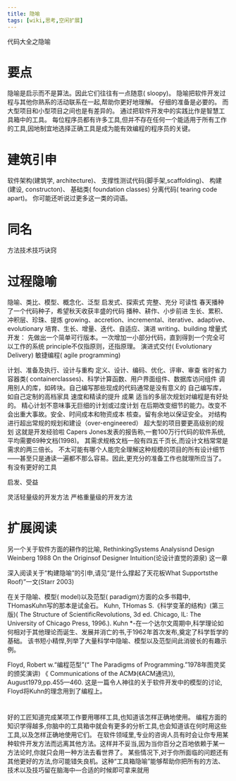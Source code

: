 ```yaml
---
title: 隐喻
tags: [wiki,思考,空闲扩展]    
---
```

代码大全之隐喻
<!-- more -->
# 要点
隐喻是启示而不是算法。因此它们往往有一点随意( sloopy)。
隐喻把软件开发过程与其他你熟系的活动联系在一起,帮助你更好地理解。
仔细的准备是必要的。
而大型项目和小型项目之间也是有差异的。
通过把软件开发中的实践比作是智慧工具箱中的工具。
每位程序员都有许多工具,但并不存在任何一个能适用于所有工作的工具,因地制宜地选择正确工具是成为能有效编程的程序员的关键。

# 建筑引申
软件架构(建筑学, architecture)、
支撑性测试代码(脚手架,scaffolding)、
构建(建设, constructon)、
基础类( foundation classes)
分离代码( tearing code apart)。
你可能还听说过更多这一类的词语。
# 同名
方法技术技巧诀窍
# 过程隐喻
隐喻、类比、模型、概念化、泛型
启发式、探索式
完整、充分
可读性
春天播种了一个代码种子，希望秋天收获丰盛的代码
播种、耕作、小步前进
生长、累积、冲积层、珍珠、提炼
growing、accretion、incremental、iterative、adaptive、evolutionary
培育、生长、增量、迭代、自适应、演进
writing、building
增量式开发：
先做出一个简单可行版本。一次增加一小部分代码，直到得到一个完全可以工作的系统
principle不仅指原则，还指原理。
演进式交付( Evolutionary Delivery)
敏捷编程( agile programming)

计划、准备及执行、设计与重构
定义、设计、编码、优化、评审、审查
省时省力
容器类( containerclasses)、科学计算函数、用户界面组件、数据库访问组件
调用别人的库，如砖块。自己编写那些现成的代码通常是没有意义的
自己编写库，如自己定制的高档家具
速度和精读的提升
成果
适当的多层次规划对编程是有好处的。
精心计划不意味事无巨细的计划或过度计划
在后期改变细节的能力。改变不会出重大事故。安全、时间成本和物资成本
核查。留有余地以保证安全。
对结构进行超出常规的规划和建设（over-engineered）
超大型的项目要更高级别的规划
这就是开发经验啦
Capers Jones发表的报告称,一套100万行代码的软件系统,平均需要69种文档(1998)。
其需求规格文档一般有四五千页长,而设计文档常常是需求的两三倍长。
不太可能有哪个人能完全理解这种规模的项目的所有设计细节——甚至只是通读一遍都不那么容易。因此,更充分的准备工作也就理所应当了。
有没有更好的工具

启发、受益

灵活轻量级的开发方法
严格重量级的开发方法
# 扩展阅读

另一个关于软件方面的耕作的比喻,
RethinkingSystems Analysisnd Design
Weinberg 1988
On the Originsof Designer Intuition(论设计直觉的源泉) 这一章

深入阅读关于“构建隐喻”的引申,请见“是什么撑起了天花板What Supportsthe Roof)”一文(Starr 2003)

在关于隐喻、模型( model)以及范型( paradigm)方面的众多书籍中, THomasKuhn写的那本是试金石。
Kuhn, THomas S.《科学变革的结构》(第三版)( The Structure of ScientificRevolutions, 3d ed. Chicago, IL: The University of Chicago Press, 1996.). Kuhn *-在一个达尔文周期中,科学理论如何相对于其他理论而诞生、发展并消亡的书,于1962年首次发布,奠定了科学哲学的基础。
该书短小精悍,列举了大量科学中隐喻、模型以及范型间此消彼长的有趣示例。

Floyd, Robert w.“编程范型”(“ The Paradigms of Programming.”1978年图灵奖的颁奖演讲)
《 Communications of the ACM》(《ACM通讯》), August1979,pp.455—460.
这是一篇令人神往的关于软件开发中的模型的讨论, Floyd将Kuhn的理念用到了编程上。

#

好的工匠知道完成某项工作要用哪样工具,也知道该怎样正确地使用。
编程方面的知识学得越多,你脑中的工具箱中就会有更多的分析工具,也会知道该在何时用这些工具,以及怎样正确地使用它们。
在软件领域里,专业的咨询人员有时会让你专用某种软件开发方法而远离其他方法。这样并不妥当,因为当你百分之百地依赖于某一方法论时,你就只会用一种方法去看世界了。
某些情况下,对于你所面临的问题还有其他更好的方法,你可能错失良机。这种“工具箱隐喻”能够帮助你把所有的方法、技术以及技巧留在脑海中—合适的时候即可拿来就用

